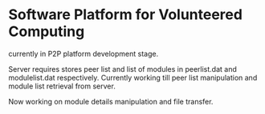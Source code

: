 # Software Platform for Volunteered Computing

currently in P2P platform development stage.

Server requires stores peer list and list of modules in peerlist.dat and modulelist.dat respectively.
Currently working till peer list manipulation and module list retrieval from server.

Now working on module details manipulation and file transfer.
